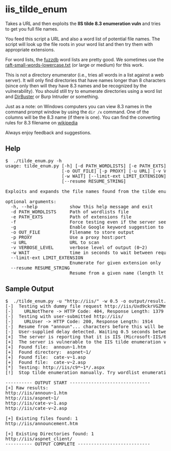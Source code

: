 iis_tilde_enum
==============

Takes a URL and then exploits the **IIS tilde 8.3 enumeration vuln** and tries to get you full file names.

You feed this script a URL and also a word list of potential file names. The script will look up the file
roots in your word list and then try them with appropriate extensions.

For word lists, the [fuzzdb](https://code.google.com/p/fuzzdb/) word lists are pretty good. We sometimes use the
[raft-small-words-lowercase.txt](https://code.google.com/p/fuzzdb/source/browse/trunk/discovery/PredictableRes/raft-small-words-lowercase.txt)
(or large or medium) for this work.

This is not a directory enumerator (i.e., tries all words in a list against a web server). It will only find
directories that have names longer than 8 characters (since only then will they have 8.3 names and be recognized
by the vulnerability). You should still try to enumerate directories using a word list and
[DirBuster](https://www.owasp.org/index.php/Category:OWASP_DirBuster_Project) or Burp Intruder or something.

Just as a note: on Windows computers you can view 8.3 names in the command prompt window by using the
`dir /x` command. One of the columns will be the 8.3 name (if there is one).
You can find the converting rules for 8.3 filename on [wikipedia](http://en.wikipedia.org/wiki/8.3_filename#How_to_convert_a_long_filename_to_a_short_filename)

Always enjoy feedback and suggestions.


Help
----
<pre>$  ./tilde_enum.py -h
usage: tilde_enum.py [-h] [-d PATH_WORDLISTS] [-e PATH_EXTS] [-f] [-g]
                     [-o OUT_FILE] [-p PROXY] [-u URL] [-v VERBOSE_LEVEL]
                     [-w WAIT] [--limit-ext LIMIT_EXTENSION]
                     [--resume RESUME_STRING]

Exploits and expands the file names found from the tilde enumeration vuln

optional arguments:
  -h, --help            show this help message and exit
  -d PATH_WORDLISTS     Path of wordlists file
  -e PATH_EXTS          Path of extensions file
  -f                    Force testing even if the server seems not vulnerable
  -g                    Enable Google keyword suggestion to enhance wordlists
  -o OUT_FILE           Filename to store output
  -p PROXY              Use a proxy host:port
  -u URL                URL to scan
  -v VERBOSE_LEVEL      verbose level of output (0~2)
  -w WAIT               time in seconds to wait between requests
  --limit-ext LIMIT_EXTENSION
                        Enumerate for given extension only
  --resume RESUME_STRING
                        Resume from a given name (length lt 6)
</pre>


Sample Output
-------------
<pre>
$  ./tilde_enum.py -u "http://iis/" -w 0.5 -o output/result.txt --resume=announ
[-]  Testing with dummy file request http://iis/Uxd9ckrVGZMmp.htm
[-]    URLNotThere -> HTTP Code: 404, Response Length: 1379
[-]  Testing with user-submitted http://iis/
[-]    URLUser -> HTTP Code: 200, Response Length: 1914
[-]  Resume from "announ"... characters before this will be ignored.
[-]  User-supplied delay detected. Waiting 0.5 seconds between HTTP requests.
[+]  The server is reporting that it is IIS (Microsoft-IIS/6.0).
[+]  The server is vulnerable to the IIS tilde enumeration vulnerability..
[+]  Found file:  announ~1.htm
[+]  Found directory:  aspnet~1/
[+]  Found file:  cate-v~1.asp
[+]  Found file:  cate-v~2.asp
[*]  Testing: http://iis/c9*~1*/.aspx
[!]  Stop tilde enumeration manually. Try wordlist enumeration from current findings now...

---------- OUTPUT START ------------------------------
[+] Raw results:
http://iis/announ~1.htm
http://iis/aspnet~1/
http://iis/cate-v~1.asp
http://iis/cate-v~2.asp

[+] Existing files found: 1
http://iis/announcement.htm

[+] Existing Directories found: 1
http://iis/aspnet_client/
---------- OUTPUT COMPLETE ---------------------------
</pre>
